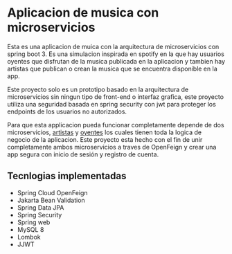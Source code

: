 
# Aplicacion de musica con microservicios

Esta es una aplicacion de muica con la arquitectura de microservicios con spring boot 3. Es una simulacion inspirada en spotify en la que hay usuarios oyentes que disfrutan de la musica publicada en la aplicacion y tambien hay artistas que publican o crean la musica que se encuentra disponible en la app.

Este proyecto solo es un prototipo basado en la arquitectura de microservicios sin ningun tipo de front-end o interfaz grafica, este proyecto utiliza una seguridad basada en spring security con jwt para proteger los endpoints de los usuarios no autorizados. 

Para que esta applicacion pueda funcionar completamente depende de dos microservicios, [artistas](https://github.com/MateoRodriguez0/api-artistas-jwt) y [oyentes](https://github.com/MateoRodriguez0/api-oyentes-jwt) los cuales tienen toda la logica de negocio de la aplicacion. Este proyecto esta hecho con el fin de unir completamente ambos microservicios a traves de OpenFeign y crear una app segura con inicio de sesión y registro de cuenta.





## Tecnlogias implementadas

- Spring Cloud OpenFeign 
- Jakarta Bean Validation
- Spring Data JPA
- Spring Security
- Spring web
- MySQL 8
- Lombok
- JJWT

